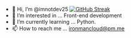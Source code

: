 - 👋 Hi, I’m @imnotdev25
[![GitHub Streak](http://github-readme-streak-stats.herokuapp.com?user=imnotdev25&theme=highcontrast&hide_border=true&date_format=M%20j%5B%2C%20Y%5D)](https://git.io/streak-stats)
- 👀 I’m interested in ... Front-end development
- 🌱 I’m currently learning ... Python.
- 📫 How to reach me ... ironmancloud@pm.me

<!---
imnotdev25/imnotdev25 is a ✨ special ✨ repository because its `README.md` (this file) appears on your GitHub profile.
You can click the Preview link to take a look at your changes.
--->
